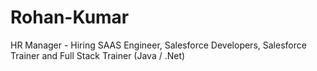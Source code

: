 # Rohan-Kumar
HR Manager - Hiring SAAS Engineer, Salesforce Developers, Salesforce Trainer and Full Stack Trainer (Java / .Net)
